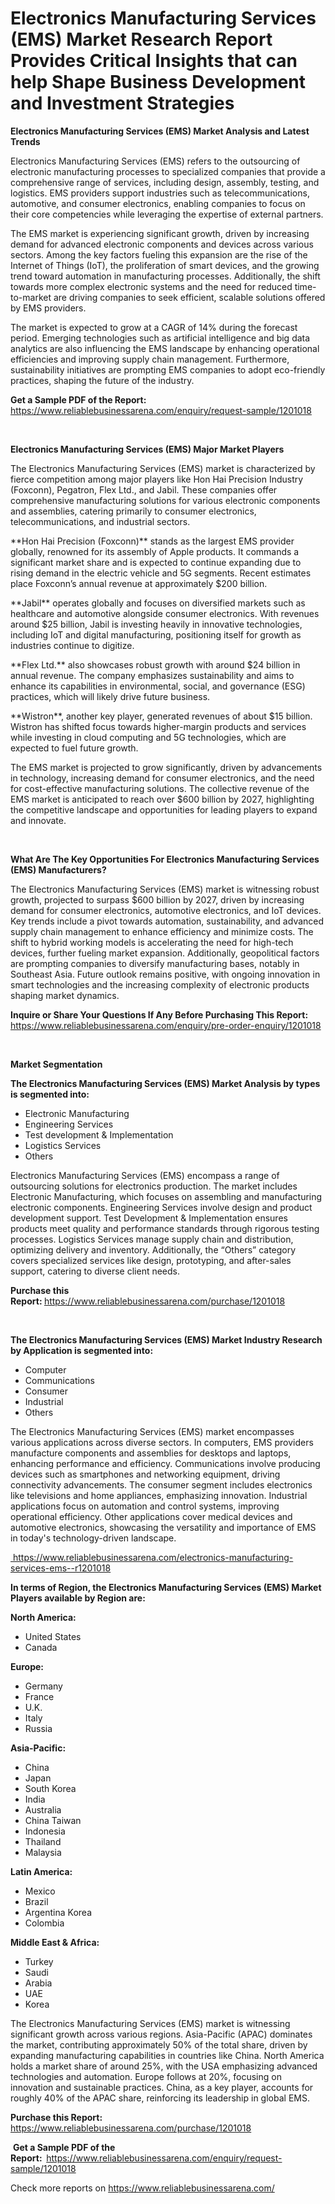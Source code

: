 <p><h1>Electronics Manufacturing Services (EMS) Market Research Report Provides Critical Insights that can help Shape Business Development and Investment Strategies</h1></p><p><strong>Electronics Manufacturing Services (EMS) Market Analysis and Latest Trends</strong></p>
<p><p>Electronics Manufacturing Services (EMS) refers to the outsourcing of electronic manufacturing processes to specialized companies that provide a comprehensive range of services, including design, assembly, testing, and logistics. EMS providers support industries such as telecommunications, automotive, and consumer electronics, enabling companies to focus on their core competencies while leveraging the expertise of external partners.</p><p>The EMS market is experiencing significant growth, driven by increasing demand for advanced electronic components and devices across various sectors. Among the key factors fueling this expansion are the rise of the Internet of Things (IoT), the proliferation of smart devices, and the growing trend toward automation in manufacturing processes. Additionally, the shift towards more complex electronic systems and the need for reduced time-to-market are driving companies to seek efficient, scalable solutions offered by EMS providers.</p><p>The market is expected to grow at a CAGR of 14% during the forecast period. Emerging technologies such as artificial intelligence and big data analytics are also influencing the EMS landscape by enhancing operational efficiencies and improving supply chain management. Furthermore, sustainability initiatives are prompting EMS companies to adopt eco-friendly practices, shaping the future of the industry.</p></p>
<p><strong>Get a Sample PDF of the Report:&nbsp;</strong> <a href="https://www.reliablebusinessarena.com/enquiry/request-sample/1201018?utm_campaign=2524&utm_medium=2&utm_source=Github&utm_content=ia&utm_term=06042025&utm_id=electronics-manufacturing-services-ems">https://www.reliablebusinessarena.com/enquiry/request-sample/1201018</a></p>
<p>&nbsp;</p>
<p><strong>Electronics Manufacturing Services (EMS) Major Market Players</strong></p>
<p><p>The Electronics Manufacturing Services (EMS) market is characterized by fierce competition among major players like Hon Hai Precision Industry (Foxconn), Pegatron, Flex Ltd., and Jabil. These companies offer comprehensive manufacturing solutions for various electronic components and assemblies, catering primarily to consumer electronics, telecommunications, and industrial sectors.</p><p>**Hon Hai Precision (Foxconn)** stands as the largest EMS provider globally, renowned for its assembly of Apple products. It commands a significant market share and is expected to continue expanding due to rising demand in the electric vehicle and 5G segments. Recent estimates place Foxconn’s annual revenue at approximately $200 billion.</p><p>**Jabil** operates globally and focuses on diversified markets such as healthcare and automotive alongside consumer electronics. With revenues around $25 billion, Jabil is investing heavily in innovative technologies, including IoT and digital manufacturing, positioning itself for growth as industries continue to digitize.</p><p>**Flex Ltd.** also showcases robust growth with around $24 billion in annual revenue. The company emphasizes sustainability and aims to enhance its capabilities in environmental, social, and governance (ESG) practices, which will likely drive future business.</p><p>**Wistron**, another key player, generated revenues of about $15 billion. Wistron has shifted focus towards higher-margin products and services while investing in cloud computing and 5G technologies, which are expected to fuel future growth.</p><p>The EMS market is projected to grow significantly, driven by advancements in technology, increasing demand for consumer electronics, and the need for cost-effective manufacturing solutions. The collective revenue of the EMS market is anticipated to reach over $600 billion by 2027, highlighting the competitive landscape and opportunities for leading players to expand and innovate.</p></p>
<p>&nbsp;</p>
<p><strong>What Are The Key Opportunities For Electronics Manufacturing Services (EMS) Manufacturers?</strong></p>
<p><p>The Electronics Manufacturing Services (EMS) market is witnessing robust growth, projected to surpass $600 billion by 2027, driven by increasing demand for consumer electronics, automotive electronics, and IoT devices. Key trends include a pivot towards automation, sustainability, and advanced supply chain management to enhance efficiency and minimize costs. The shift to hybrid working models is accelerating the need for high-tech devices, further fueling market expansion. Additionally, geopolitical factors are prompting companies to diversify manufacturing bases, notably in Southeast Asia. Future outlook remains positive, with ongoing innovation in smart technologies and the increasing complexity of electronic products shaping market dynamics.</p></p>
<p><strong>Inquire or Share Your Questions If Any Before Purchasing This Report:</strong> <a href="https://www.reliablebusinessarena.com/enquiry/pre-order-enquiry/1201018?utm_campaign=2524&utm_medium=2&utm_source=Github&utm_content=ia&utm_term=06042025&utm_id=electronics-manufacturing-services-ems">https://www.reliablebusinessarena.com/enquiry/pre-order-enquiry/1201018</a></p>
<p>&nbsp;</p>
<p><strong>Market Segmentation</strong></p>
<p><strong>The Electronics Manufacturing Services (EMS) Market Analysis by types is segmented into:</strong></p>
<p><ul><li>Electronic Manufacturing</li><li>Engineering Services</li><li>Test development & Implementation</li><li>Logistics Services</li><li>Others</li></ul></p>
<p><p>Electronics Manufacturing Services (EMS) encompass a range of outsourcing solutions for electronics production. The market includes Electronic Manufacturing, which focuses on assembling and manufacturing electronic components. Engineering Services involve design and product development support. Test Development & Implementation ensures products meet quality and performance standards through rigorous testing processes. Logistics Services manage supply chain and distribution, optimizing delivery and inventory. Additionally, the “Others” category covers specialized services like design, prototyping, and after-sales support, catering to diverse client needs.</p></p>
<p><strong>Purchase this Report:&nbsp;</strong><a href="https://www.reliablebusinessarena.com/purchase/1201018?utm_campaign=2524&utm_medium=2&utm_source=Github&utm_content=ia&utm_term=06042025&utm_id=electronics-manufacturing-services-ems">https://www.reliablebusinessarena.com/purchase/1201018</a></p>
<p>&nbsp;</p>
<p><strong>The Electronics Manufacturing Services (EMS) Market Industry Research by Application is segmented into:</strong></p>
<p><ul><li>Computer</li><li>Communications</li><li>Consumer</li><li>Industrial</li><li>Others</li></ul></p>
<p><p>The Electronics Manufacturing Services (EMS) market encompasses various applications across diverse sectors. In computers, EMS providers manufacture components and assemblies for desktops and laptops, enhancing performance and efficiency. Communications involve producing devices such as smartphones and networking equipment, driving connectivity advancements. The consumer segment includes electronics like televisions and home appliances, emphasizing innovation. Industrial applications focus on automation and control systems, improving operational efficiency. Other applications cover medical devices and automotive electronics, showcasing the versatility and importance of EMS in today's technology-driven landscape.</p></p>
<p><a href="https://www.reliablebusinessarena.com/electronics-manufacturing-services-ems--r1201018?utm_campaign=2524&utm_medium=2&utm_source=Github&utm_content=ia&utm_term=06042025&utm_id=electronics-manufacturing-services-ems">&nbsp;https://www.reliablebusinessarena.com/electronics-manufacturing-services-ems--r1201018</a></p>
<p><strong>In terms of Region, the Electronics Manufacturing Services (EMS) Market Players available by Region are:</strong></p>
<p>
    <p> <strong> North America: </strong>
        <ul>
            <li>United States</li>
            <li>Canada</li>
        </ul>
        </p> 
    <p> <strong> Europe: </strong>
        <ul>
            <li>Germany</li>
            <li>France</li>
            <li>U.K.</li>
            <li>Italy</li>
            <li>Russia</li>
        </ul>
        </p> 
    <p> <strong> Asia-Pacific: </strong>
        <ul>
            <li>China</li>
            <li>Japan</li>
            <li>South Korea</li>
            <li>India</li>
            <li>Australia</li>
            <li>China Taiwan</li>
            <li>Indonesia</li>
            <li>Thailand</li>
            <li>Malaysia</li>
        </ul>
        </p> 
    <p> <strong> Latin America: </strong>
        <ul>
            <li>Mexico</li>
            <li>Brazil</li>
            <li>Argentina Korea</li>
            <li>Colombia</li>
        </ul>
        </p> 
    <p> <strong> Middle East & Africa: </strong>
        <ul>
            <li>Turkey</li>
            <li>Saudi</li>
            <li>Arabia</li>
            <li>UAE</li>
            <li>Korea</li>
        </ul>
    </p>
    </p>
<p><p>The Electronics Manufacturing Services (EMS) market is witnessing significant growth across various regions. Asia-Pacific (APAC) dominates the market, contributing approximately 50% of the total share, driven by expanding manufacturing capabilities in countries like China. North America holds a market share of around 25%, with the USA emphasizing advanced technologies and automation. Europe follows at 20%, focusing on innovation and sustainable practices. China, as a key player, accounts for roughly 40% of the APAC share, reinforcing its leadership in global EMS.</p></p>
<p><strong>Purchase this Report: </strong><a href="https://www.reliablebusinessarena.com/purchase/1201018?utm_campaign=2524&utm_medium=2&utm_source=Github&utm_content=ia&utm_term=06042025&utm_id=electronics-manufacturing-services-ems">https://www.reliablebusinessarena.com/purchase/1201018</a></p>
<p>&nbsp;<strong>Get a Sample PDF of the Report:&nbsp;&nbsp;</strong><a href="https://www.reliablebusinessarena.com/enquiry/request-sample/1201018?utm_campaign=2524&utm_medium=2&utm_source=Github&utm_content=ia&utm_term=06042025&utm_id=electronics-manufacturing-services-ems">https://www.reliablebusinessarena.com/enquiry/request-sample/1201018</a></p>
<p><strong></strong></p>
<p>Check more reports on <a href="https://www.reliablebusinessarena.com/?utm_campaign=2524&utm_medium=2&utm_source=Github&utm_content=ia&utm_term=06042025&utm_id=electronics-manufacturing-services-ems">https://www.reliablebusinessarena.com/</a></p>